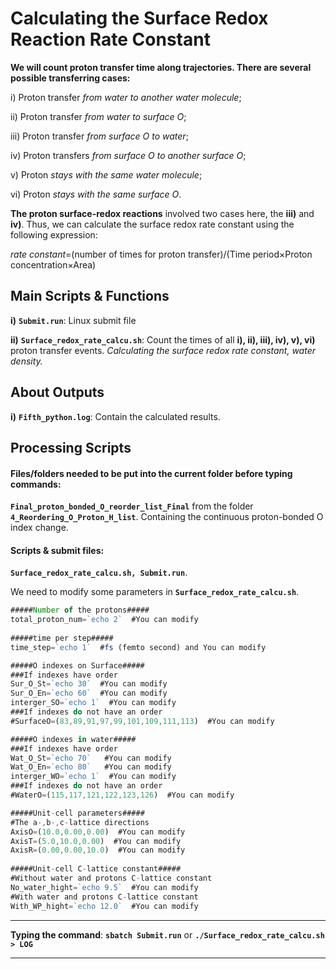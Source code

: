# Calculating the Surface Redox Reaction Rate Constant

**We will count proton transfer time along trajectories. There are several possible transferring cases:** 

i) Proton transfer *from water to another water molecule*; 

ii) Proton transfer *from water to surface O*; 

iii) Proton transfer *from surface O to water*; 

iv) Proton transfers *from surface O to another surface O*; 

v) Proton *stays with the same water molecule*; 

vi) Proton *stays with the same surface O*. 

**The proton surface-redox reactions** involved two cases here, the **iii)** and **iv)**. Thus, we can calculate the surface redox rate constant using the following expression:

*rate constant*=(number of times for proton transfer)/(Time period×Proton concentration×Area)

## Main Scripts & Functions

**i)** **`Submit.run`**: Linux submit file

**ii)** **`Surface_redox_rate_calcu.sh`**: Count the times of all **i), ii), iii), iv), v), vi)** proton transfer events. *Calculating the surface redox rate constant, water density.*  

## About Outputs

**i)** **`Fifth_python.log`**: Contain the calculated results.

## Processing Scripts

#### Files/folders needed to be put into the current folder before typing commands:

**`Final_proton_bonded_O_reorder_list_Final`** from the folder **`4_Reordering_O_Proton_H_list`**. Containing the continuous proton-bonded O index change.

#### Scripts & submit files: 

**`Surface_redox_rate_calcu.sh, Submit.run`**.

We need to modify some parameters in **`Surface_redox_rate_calcu.sh`**.

```javascript
#####Number of the protons#####  
total_proton_num=`echo 2`  #You can modify   
  
#####time per step#####  
time_step=`echo 1`  #fs (femto second) and You can modify   

#####O indexes on Surface#####  
###If indexes have order  
Sur_O_St=`echo 30`  #You can modify   
Sur_O_En=`echo 60`  #You can modify   
interger_SO=`echo 1`  #You can modify  
###If indexes do not have an order  
#SurfaceO=(83,89,91,97,99,101,109,111,113)  #You can modify   

#####O indexes in water#####  
###If indexes have order  
Wat_O_St=`echo 70`   #You can modify   
Wat_O_En=`echo 80`   #You can modify   
interger_WO=`echo 1`  #You can modify   
###If indexes do not have an order  
#WaterO=(115,117,121,122,123,126)  #You can modify   

#####Unit-cell parameters#####  
#The a-,b-,c-lattice directions  
AxisO=(10.0,0.00,0.00)  #You can modify 
AxisT=(5.0,10.0,0.00)  #You can modify 
AxisR=(0.00,0.00,10.0)  #You can modify 
  
#####Unit-cell C-lattice constant#####  
#Without water and protons C-lattice constant  
No_water_hight=`echo 9.5`  #You can modify   
#With water and protons C-lattice constant  
With_WP_hight=`echo 12.0`  #You can modify   
```

****

**Typing the command**: **`sbatch Submit.run`** or **`./Surface_redox_rate_calcu.sh > LOG`**

****

